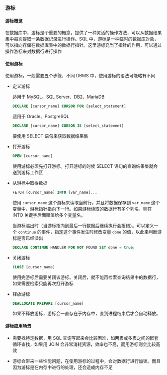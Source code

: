 ### 游标

#### 游标概览

在数据库中，游标是个重要的概念，提供了一种灵活的操作方法，可以从数据结果集中每次提取一条数据记录进行操作。SQL 中，游标是一种临时的数据库对象，可以指向存储在数据库表中的数据行指针。这里游标充当了指针的作用，可以通过操作游标来对数据行进行操作

#### 使用游标

使用游标，一般需要五个步骤，不同 DBMS 中，使用游标的语法可能略有不同

* 定义游标

  适用于 MySQL、SQL Server、DB2、MariaDB

  ```sql
  DECLARE [cursor_name] CURSOR FOR [select_statement]
  ```

  适用于 Oracle、PostgreSQL

  ```sql
  DECLARE [cursor_name] CURSOR IS [select_statement]
  ```

  要使用 SELECT 语句来获取数据结果集

* 打开游标

  ```sql
  OPEN [cursor_name]
  ```

  使用游标必须先打开游标。打开游标的时候 SELECT 语句的查询结果集就会送到游标工作区

* 从游标中取得数据

  ```sql
  FETCH [cursor_name] INTO [var_name]...
  ```
  
  使用 `cursor_name` 这个游标来读取当前行，并且将数据保存到 `var_name` 这个变量中，游标指针指向下一行。如果游标读取的数据行有多个列名，则在 INTO 关键字后面赋值给多个变量名。
  
  当游标溢出时（当游标指向到最后一行数据后继续执行会报错）。可以定义一个 `continue` 的事件，指定这个事件发生时修改变量 `done` 的值，以此来判断游标是否已经溢出

  ```sql
  DECLARE CONTINUE HANDLER FOR NOT FOUND SET done = true;
  ```


* 关闭游标

  ```sql
  CLOSE [cursor_name]
  ```

  使用完游标后需要关闭该游标。关闭后，就不能再检索查询结果中的数据行，如果需要检索只能再次打开游标

* 释放游标

  ```sql
  DEALLOCATE PREPARE [cursor_name]
  ```

  如果不释放游标，游标会一直存在于内存中，直到进程结束后才会自动释放。


#### 游标应用场景

* 需要找特定数据，用 SQL 查询写起来会比较困难，如两表或多表之间的嵌套循环查找，如果用 JOIN 会非常消耗资源，效率也不高，而用游标则会比较高效

* 游标会带来一些性能问题，在使用游标的过程中，会对数据行进行加锁。而且因为游标是在内存中进行的处理，还会造成内存不足


